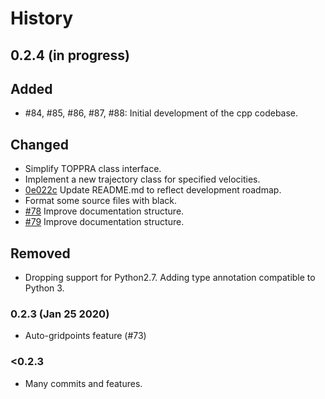 # History

## 0.2.4 (in progress)

## Added

- #84, #85, #86, #87, #88: Initial development of the cpp codebase.

## Changed

- Simplify TOPPRA class interface.
- Implement a new trajectory class for specified velocities.
- [0e022c][cm-0e022c] Update README.md to reflect development roadmap.
- Format some source files with black.
- [#78][gh-78] Improve documentation structure.
- [#79][gh-79] Improve documentation structure.

## Removed

- Dropping support for Python2.7. Adding type annotation compatible to Python 3.

### 0.2.3 (Jan 25 2020)

- Auto-gridpoints feature (#73)

### <0.2.3
- Many commits and features.

[gh-78]: https://github.com/hungpham2511/toppra/pull/78
[gh-79]: https://github.com/hungpham2511/toppra/pull/79
[cm-0e022c]: https://github.com/hungpham2511/toppra/commit/0e022c53ab9db473485bd9fb6b8f34a7364efdf8
